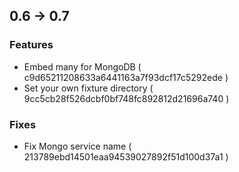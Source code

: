 ## 0.6 -> 0.7

### Features

 * Embed many for MongoDB ( c9d65211208633a6441163a7f93dcf17c5292ede )
 * Set your own fixture directory ( 9cc5cb28f526dcbf0bf748fc892812d21696a740 )

### Fixes

 * Fix Mongo service name ( 213789ebd14501eaa94539027892f51d100d37a1 )